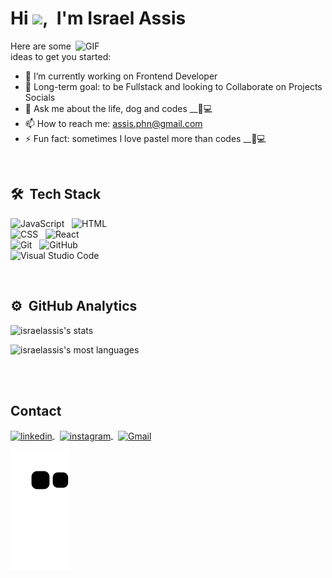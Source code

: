 
<h1 align="left">Hi <img src="https://raw.githubusercontent.com/kaueMarques/kaueMarques/master/hi.gif" height="30px">,&nbsp; I'm Israel Assis</h1>
<img align="right" alt="GIF" src="https://octocat-generator-assets.githubusercontent.com/my-octocat-1625099472777.png" width="400px" />
<!--
**israelassis/israelassis** is a ✨ _special_ ✨ repository because its `README.md` (this file) appears on your GitHub profile.
-->

Here are some ideas to get you started:

- 🔭 I’m currently working on Frontend Developer
- 🌱 Long-term goal: to be Fullstack and looking to Collaborate on Projects Socials
- 💬 Ask me about the life, dog and codes __🐶💻
- 📫 How to reach me: assis.phn@gmail.com
- ⚡ Fun fact: sometimes I love pastel more than codes __🥟💻

<br>

## 🛠 &nbsp;Tech Stack

![JavaScript](https://img.shields.io/badge/-JavaScript-05122A?style=flat&logo=javascript)&nbsp;&nbsp;
![HTML](https://img.shields.io/badge/-HTML-05122A?style=flat&logo=HTML5)&nbsp;&nbsp;<br>
![CSS](https://img.shields.io/badge/-CSS-05122A?style=flat&logo=CSS3&logoColor=1572B6)&nbsp;&nbsp;
![React](https://img.shields.io/badge/-React-05122A?style=flat&logo=react)&nbsp;&nbsp;<br>
![Git](https://img.shields.io/badge/-Git-05122A?style=flat&logo=git)&nbsp;&nbsp;
![GitHub](https://img.shields.io/badge/-GitHub-05122A?style=flat&logo=github)&nbsp;&nbsp;<br>
![Visual Studio Code](https://img.shields.io/badge/-Visual%20Studio%20Code-05122A?style=flat&logo=visual-studio-code&logoColor=007ACC)&nbsp;

<br>

## ⚙️ &nbsp;GitHub Analytics

<p align="left">
<img width="380em" src="https://github-readme-stats.vercel.app/api?username=israelassis&show_icons=true&theme=vision-friendly-dark" alt="israelassis's stats"/><p>
<img width="380em" src="https://github-readme-stats.vercel.app/api/top-langs/?username=israelassis&layout=compact&theme=vision-friendly-dark" alt="israelassis's most languages"/>
</p>


<br><br>

## Contact


<a href="https://linkedin.com/in/israelassis" target="_blank">
  <img align="center" src="https://img.shields.io/badge/-israelassis-05122A?style=flat&logo=linkedin" alt="linkedin"/>
</a>&nbsp;
<a href="https://instagram.com/assis.rael" target="_blank">
 <img align="center" src="https://img.shields.io/badge/-israelassis-05122A?style=flat&logo=instagram" alt="instagram"/>
</a>&nbsp;
<a href="mailto:assis.phn@gmail.com" target="_blank">
 <img align="center" src="https://img.shields.io/badge/-assis.phn-05122A?style=flat&logo=gmail" alt="Gmail"/>
</a>

  
![Snake animation](https://github.com/israelassis/israelassis/blob/output/github-contribution-grid-snake.svg)
  

